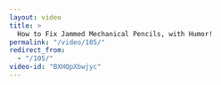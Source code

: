 ```yaml
---
layout: video
title: >
  How to Fix Jammed Mechanical Pencils, with Humor!
permalink: "/video/105/"
redirect_from:
  - "/105/"
video-id: "BXHQpXbwjyc"
---
```

